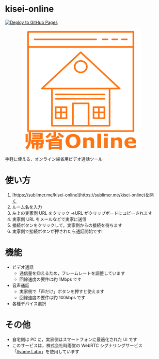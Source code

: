 # kisei-online

[![Deploy to GitHub Pages](https://github.com/kadoshita/kisei-online/workflows/Deploy%20to%20GitHub%20Pages/badge.svg)](https://sublimer.me/kisei-online/)

<div style="text-align:center;">
<img src="logo.png" width=400>
</div>

手軽に使える，オンライン帰省用ビデオ通話ツール

# 使い方

1. [https://sublimer.me/kisei-online](https://sublimer.me/kisei-online)を開く
1. ルーム名を入力
1. 左上の実家側 URL をクリック →URL がクリップボードにコピーされます
1. 実家側 URL をメールなどで実家に送信
1. 接続ボタンをクリックして，実家側からの接続を待ちます
1. 実家側で接続ボタンが押されたら通話開始です!

# 機能

-   ビデオ通話
    -   通信量を抑えるため，フレームレートを調整しています
    -   回線速度の要件は約 1Mbps です
-   音声通話
    -   実家側で「声だけ」ボタンを押すと使えます
    -   回線速度の要件は約 100kbps です
-   各種デバイス選択

# その他

-   自宅側は PC に，実家側はスマートフォンに最適化された UI です
-   このサービスは，株式会社時雨堂の WebRTC シグナリングサービス「[Ayame Labo](https://ayame-labo.shiguredo.jp/)」を使用しています
